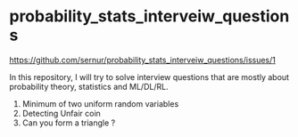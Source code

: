 # probability_stats_interveiw_questions
https://github.com/sernur/probability_stats_interveiw_questions/issues/1

In this repository, I will try to solve interview questions that are mostly about probability theory, statistics and ML/DL/RL. 
1. Minimum of two uniform random variables
2. Detecting Unfair coin
3. Can you form a triangle ?
